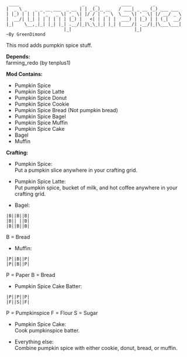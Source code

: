 	 ____                        _    _         ____        _          
	|  _ \ _   _ _ __ ___  _ __ | | _(_)_ __   / ___| _ __ (_) ___ ___ 
	| |_) | | | | '_ ` _ \| '_ \| |/ / | '_ \  \___ \| '_ \| |/ __/ _ \
	|  __/| |_| | | | | | | |_) |   <| | | | |  ___) | |_) | | (_|  __/
	|_|    \__,_|_| |_| |_| .__/|_|\_\_|_| |_| |____/| .__/|_|\___\___|
                          |_|                        |_|                   ~By GreenDimond  
                       
                       
This mod adds pumpkin spice stuff.  

**Depends:**  
farming_redo (by tenplus1)  

**Mod Contains:**	
*	Pumpkin Spice  
*	Pumpkin Spice Latte  
*	Pumpkin Spice Donut  
*	Pumpkin Spice Cookie  
*	Pumpkin Spice Bread (Not pumpkin bread)  
*	Pumpkin Spice Bagel  
*	Pumpkin Spice Muffin  
*	Pumpkin Spice Cake  
*	Bagel  
*	Muffin  

**Crafting:**  

*	Pumpkin Spice:  
Put a pumpkin slice anywhere in your crafting grid.  

*	Pumpkin Spice Latte:  
Put pumpkin spice, bucket of milk, and hot coffee anywhere in your crafting grid.  

*	Bagel:  
```
|B||B||B|
|B|| ||B|
|B||B||B|
```
B = Bread  

*	Muffin:  
```
|P||B||P|
|P||B||P|
```
P = Paper B = Bread  

*	Pumpkin Spice Cake Batter:  
```
|P||P||P|
|F||S||F|
```
P = Pumpkinspice F = Flour S = Sugar  

*	Pumpkin Spice Cake:  
Cook pumpkinspice batter.  

*	Everything else:  
Combine pumpkin spice with either cookie, donut, bread, or muffin.
